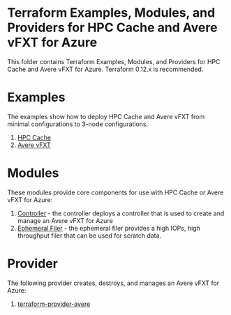# Terraform Examples, Modules, and Providers for HPC Cache and Avere vFXT for Azure

This folder contains Terraform Examples, Modules, and Providers for HPC Cache and Avere vFXT for Azure.  Terraform 0.12.x is recommended.

# Examples

The examples show how to deploy HPC Cache and Avere vFXT from minimal configurations to 3-node configurations.

1. [HPC Cache](examples/hpccache)
2. [Avere vFXT](examples/vfxt)

# Modules

These modules provide core components for use with HPC Cache or Avere vFXT for Azure:

1. [Controller](modules/controller) - the controller deploys a controller that is used to create and manage an Avere vFXT for Azure
2. [Ephemeral Filer](modules/ephemeral_filer) - the ephemeral filer provides a high IOPs, high throughput filer that can be used for scratch data.

# Provider

The following provider creates, destroys, and manages an Avere vFXT for Azure:

1. [terraform-provider-avere](providers/terraform-provider-avere)
